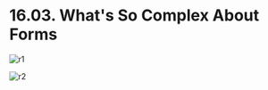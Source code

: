 # 16.03. What's So Complex About Forms

![r1](https://github.com/kiranbansode/learn-react/assets/50626798/2101b8e2-a726-4fe2-b68f-43ad39dcac9e)

![r2](https://github.com/kiranbansode/learn-react/assets/50626798/650f9baf-9868-4427-8e5d-d706045e571a)

